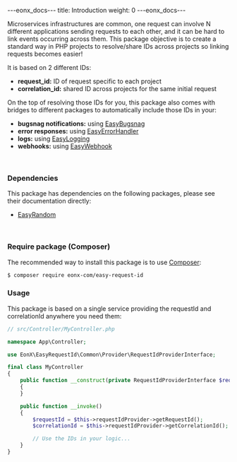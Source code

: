 ---eonx_docs---
title: Introduction
weight: 0
---eonx_docs---

Microservices infrastructures are common, one request can involve N different applications sending requests to each other,
and it can be hard to link events occurring across them. This package objective is to create a standard way in PHP projects
to resolve/share IDs across projects so linking requests becomes easier!

It is based on 2 different IDs:

- **request_id:** ID of request specific to each project
- **correlation_id:** shared ID across projects for the same initial request

On the top of resolving those IDs for you, this package also comes with bridges to different packages to automatically
include those IDs in your:

- **bugsnag notifications:** using [EasyBugsnag][4]
- **error responses:** using [EasyErrorHandler][5]
- **logs:** using [EasyLogging][6]
- **webhooks:** using [EasyWebhook][7]

<br>

### Dependencies

This package has dependencies on the following packages, please see their documentation directly:

- [EasyRandom][1]

<br>

### Require package (Composer)

The recommended way to install this package is to use [Composer][3]:

```bash
$ composer require eonx-com/easy-request-id
```

### Usage

This package is based on a single service providing the requestId and correlationId anywhere you need them:

```php
// src/Controller/MyController.php

namespace App\Controller;

use EonX\EasyRequestId\Common\Provider\RequestIdProviderInterface;

final class MyController
{
    public function __construct(private RequestIdProviderInterface $requestId)
    {
    }

    public function __invoke()
    {
        $requestId = $this->requestIdProvider->getRequestId();
        $correlationId = $this->requestIdProvider->getCorrelationId();

        // Use the IDs in your logic...
    }
}
```

[1]: https://github.com/eonx-com/easy-random

[3]: https://getcomposer.org/

[4]: https://github.com/eonx-com/easy-bugsnag

[5]: https://github.com/eonx-com/easy-error-handler

[6]: https://github.com/eonx-com/easy-error-logging

[7]: https://github.com/eonx-com/easy-webhook
